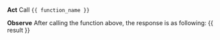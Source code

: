 **Act**
Call `{{ function_name }}`

**Observe**
After calling the function above, the response is as following:
{{ result }}

